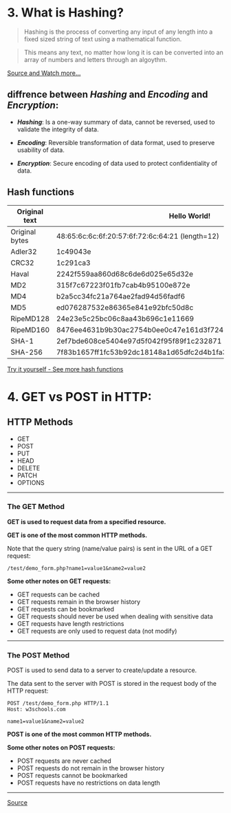 # 3. What is Hashing?

> Hashing is the process of converting any input of any length into a fixed sized string of text using a mathematical function.

> This means any text, no matter how long it is can be converted into an array of numbers and letters through an algoythm.

[Source and Watch more...](https://www.youtube.com/watch?v=2BldESGZKB8)

## diffrence between _Hashing_ and _Encoding_ and _Encryption_:

- **_Hashing_**: Is a one-way summary of data, cannot be reversed, used to validate the integrity of data.

- **_Encoding_**: Reversible transformation of data format, used to preserve usability of data.

- **_Encryption_**: Secure encoding of data used to protect confidentiality of data.

## Hash functions

| Original text  | Hello World!                                                     |
| -------------- | ---------------------------------------------------------------- |
| Original bytes | 48:65:6c:6c:6f:20:57:6f:72:6c:64:21 (length=12)                  |
| Adler32        | 1c49043e                                                         |
| CRC32          | 1c291ca3                                                         |
| Haval          | 2242f559aa860d68c6de6d025e65d32e                                 |
| MD2            | 315f7c67223f01fb7cab4b95100e872e                                 |
| MD4            | b2a5cc34fc21a764ae2fad94d56fadf6                                 |
| MD5            | ed076287532e86365e841e92bfc50d8c                                 |
| RipeMD128      | 24e23e5c25bc06c8aa43b696c1e11669                                 |
| RipeMD160      | 8476ee4631b9b30ac2754b0ee0c47e161d3f724c                         |
| SHA-1          | 2ef7bde608ce5404e97d5f042f95f89f1c232871                         |
| SHA-256        | 7f83b1657ff1fc53b92dc18148a1d65dfc2d4b1fa3d677284addd200126d9069 |

[Try it yourself - See more hash functions](https://www.fileformat.info/tool/hash.htm)

# 4. GET vs POST in HTTP:

## HTTP Methods

- GET
- POST
- PUT
- HEAD
- DELETE
- PATCH
- OPTIONS

---

### The GET Method

**GET is used to request data from a specified resource.**

**GET is one of the most common HTTP methods.**

Note that the query string (name/value pairs) is sent in the URL of a GET request:

```
/test/demo_form.php?name1=value1&name2=value2
```

**Some other notes on GET requests:**

- GET requests can be cached
- GET requests remain in the browser history
- GET requests can be bookmarked
- GET requests should never be used when dealing with sensitive data
- GET requests have length restrictions
- GET requests are only used to request data (not modify)

---

### The POST Method

POST is used to send data to a server to create/update a resource.

The data sent to the server with POST is stored in the request body of the HTTP request:

```
POST /test/demo_form.php HTTP/1.1
Host: w3schools.com

name1=value1&name2=value2
```

**POST is one of the most common HTTP methods.**

**Some other notes on POST requests:**

- POST requests are never cached
- POST requests do not remain in the browser history
- POST requests cannot be bookmarked
- POST requests have no restrictions on data length

---

[Source](https://www.w3schools.com/tags/ref_httpmethods.asp)
